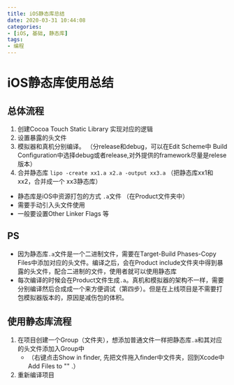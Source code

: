 ```yaml
---
title: iOS静态库总结
date: 2020-03-31 10:44:08
categories:
- [iOS, 基础, 静态库]
tags:
- 编程
---
```


# iOS静态库使用总结



## 总体流程

1. 创建Cocoa Touch Static Library 实现对应的逻辑
2. 设置暴露的头文件
3. 模拟器和真机分别编译。 （分release和debug，可以在Edit Scheme中 Build Configuration中选择debug或者release,对外提供的framework尽量是relese版本）
4. 合并静态库 `lipo -create xx1.a x2.a -output xx3.a` （把静态库xx1和xx2，合并成一个 xx3静态库）



* 静态库是iOS中资源打包的方式  `.a`文件 （在Product文件夹中）
* 需要手动引入头文件使用
* 一般要设置Other Linker Flags 等



## PS

* 因为静态库`.a`文件是一个二进制文件，需要在Target-Build Phases-Copy Files中添加对应的头文件。编译之后，会在Product include文件夹中得到暴露的头文件，配合二进制的文件，使用者就可以使用静态库
* 每次编译的时候会在Product文件生成`.a`。真机和模拟器的架构不一样，需要分别编译然后合成成一个来方便调试（第四步）。但是在上线项目是不需要打包模拟器版本的，原因是减伤包的体积。



## 使用静态库流程

1. 在项目创建一个Group（文件夹），想添加普通文件一样把静态库`.a`和其对应的头文件添加入Group中
   * （右键点击Show in finder, 先把文件拖入finder中文件夹，回到Xcode中 Add Files to "<GroupName>" .）
2. 重新编译项目
